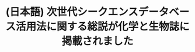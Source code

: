 ---
layout: post-en-none
published: true
title: '(日本語) 次世代シークエンスデータベース活用法に関する総説が化学と生物誌に掲載されました'
tags:
- publishment
category: en
---
